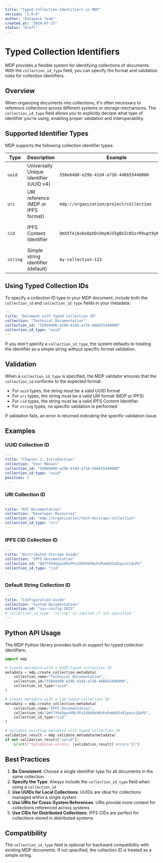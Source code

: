 ```yaml
---
title: "Typed Collection Identifiers in MDP"
version: "1.0.0"
author: "Datapack Team"
created_at: "2024-07-15"
status: "Draft"
---
```


# Typed Collection Identifiers

MDP provides a flexible system for identifying collections of documents. With the `collection_id_type` field, you can specify the format and validation rules for collection identifiers.

## Overview

When organizing documents into collections, it's often necessary to reference collections across different systems or storage mechanisms. The `collection_id_type` field allows you to explicitly declare what type of identifier you're using, enabling proper validation and interoperability.

## Supported Identifier Types

MDP supports the following collection identifier types:

| Type | Description | Example | Validation |
|------|-------------|---------|------------|
| `uuid` | Universally Unique Identifier (UUID v4) | `550e8400-e29b-41d4-a716-446655440000` | Must be a valid UUID format |
| `uri` | URI reference (MDP or IPFS format) | `mdp://organization/project/collection` | Must be a valid URI format |
| `cid` | IPFS Content Identifier | `QmX5fAjbxbx8pbDcDmyNJS5gBXZcB3zrR9upt9yKvkX4vR` | Must be a valid IPFS CID format |
| `string` | Simple string identifier (default) | `my-collection-123` | No specific format validation |

## Using Typed Collection IDs

To specify a collection ID type in your MDP document, include both the `collection_id` and `collection_id_type` fields in your metadata:

```yaml
---
title: "Document with Typed Collection ID"
collection: "Technical Documentation"
collection_id: "550e8400-e29b-41d4-a716-446655440000"
collection_id_type: "uuid"
---
```

If you don't specify a `collection_id_type`, the system defaults to treating the identifier as a simple string without specific format validation.

## Validation

When a `collection_id_type` is specified, the MDP validator ensures that the `collection_id` conforms to the expected format:

- For `uuid` types, the string must be a valid UUID format
- For `uri` types, the string must be a valid URI format (MDP or IPFS)
- For `cid` types, the string must be a valid IPFS Content Identifier
- For `string` types, no specific validation is performed

If validation fails, an error is returned indicating the specific validation issue.

## Examples

### UUID Collection ID

```yaml
---
title: "Chapter 1: Introduction"
collection: "User Manual"
collection_id: "550e8400-e29b-41d4-a716-446655440000"
collection_id_type: "uuid"
position: 1
---
```

### URI Collection ID

```yaml
---
title: "API Documentation"
collection: "Developer Resources"
collection_id: "mdp://organization/tech-docs/api-collection"
collection_id_type: "uri"
---
```

### IPFS CID Collection ID

```yaml
---
title: "Distributed Storage Guide"
collection: "IPFS Documentation"
collection_id: "QmY7Yh4UquoXHLPFo2XbhXkhBvFoPwmQUSa92pxnxjQuPU"
collection_id_type: "cid"
---
```

### Default String Collection ID

```yaml
---
title: "Configuration Guide"
collection: "System Documentation"
collection_id: "sys-config-2023"
# collection_id_type: "string" is implied if not specified
---
```

## Python API Usage

The MDP Python library provides built-in support for typed collection identifiers:

```python
import mdp

# Create metadata with a UUID-typed collection ID
metadata = mdp.create_collection_metadata(
    collection_name="Technical Documentation",
    collection_id="550e8400-e29b-41d4-a716-446655440000",
    collection_id_type="uuid"
)

# Create metadata with a CID-typed collection ID
metadata = mdp.create_collection_metadata(
    collection_name="IPFS Documentation",
    collection_id="QmY7Yh4UquoXHLPFo2XbhXkhBvFoPwmQUSa92pxnxjQuPU",
    collection_id_type="cid"
)

# Validate existing metadata with typed collection ID
validation_result = mdp.validate_metadata(metadata)
if not validation_result["valid"]:
    print(f"Validation errors: {validation_result['errors']}")
```

## Best Practices

1. **Be Consistent**: Choose a single identifier type for all documents in the same collection
2. **Specify the Type**: Always include the `collection_id_type` field when using a `collection_id`
3. **Use UUIDs for Local Collections**: UUIDs are ideal for collections managed within a single system
4. **Use URIs for Cross-System References**: URIs provide more context for collections referenced across systems
5. **Use CIDs for Distributed Collections**: IPFS CIDs are perfect for collections stored in distributed systems

## Compatibility

The `collection_id_type` field is optional for backward compatibility with existing MDP documents. If not specified, the collection ID is treated as a simple string. 
